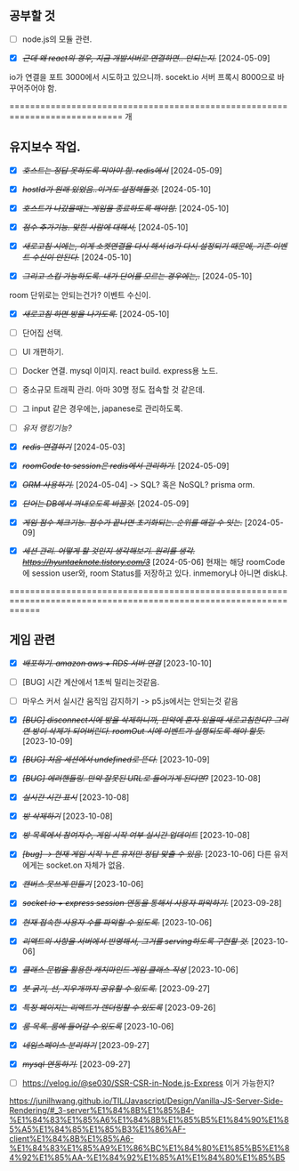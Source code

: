 ## 공부할 것

- [ ] node.js의 모듈 관련.

- [x] ~~_근데 왜 react의 경우, 지금 개발서버로 연결하면.. 안되는지._~~ [2024-05-09]

io가 연결을 포트 3000에서 시도하고 있으니까. socekt.io 서버 프록시 8000으로 바꾸어주어야 함.

============================================================================
개

## 유지보수 작업.

- [x] ~~_호스트는 정답 못하도록 막아야 함. redis에서_~~ [2024-05-09]

* [x] ~~_hostId가 원래 있었음..이거도 설정해둘것._~~ [2024-05-10]

- [x] ~~_호스트가 나갔을때는 게임을 종료하도록 해야함._~~ [2024-05-10]

* [x] ~~_점수 추가기능. 맞힌 사람에 대해서,_~~ [2024-05-10]

* [x] ~~_새로고침 시에는, 이게 소켓연결을 다시 해서 id가 다시 설정되기 때문에, 기존 이벤트 수신이 안된다._~~ [2024-05-10]

- [x] ~~_그리고 스킵 가능하도록. 내가 단어를 모르는 경우에는,._~~ [2024-05-10]

room 단위로는 안되는건가? 이벤트 수신이.

- [x] ~~_새로고침 하면 방을 나가도록._~~ [2024-05-10]

* [ ] 단어집 선택.

* [ ] UI 개편하기.

- [ ] Docker 연결. mysql 이미지. react build. express용 노드.

- [ ] 중소규모 트래픽 관리. 아마 30명 정도 접속할 것 같은데.

* [ ] 그 input 같은 경우에는, japanese로 관리하도록.

* [ ] _유저 랭킹기능?_

* [x] ~~_redis 연결하기_~~ [2024-05-03]

- [x] ~~_roomCode to session은 redis에서 관리하기._~~ [2024-05-09]

* [x] ~~_ORM 사용하기._~~ [2024-05-04]
      -> SQL? 혹은 NoSQL? prisma orm.

* [x] ~~_단어는 DB에서 꺼내오도록 바꿀것._~~ [2024-05-09]

- [x] ~~_게임 점수 체크기능. 점수가 끝나면 초기화되는. 순위를 매길 수 잇는._~~ [2024-05-09]

* [x] ~~_세션 관리. 어떻게 할 것인지 생각해보기. 원리를 생각. https://hyuntaeknote.tistory.com/3_~~ [2024-05-06]
      현재는 해당 roomCode에 session user와, room Status를 저장하고 있다.
      inmemory냐 아니면 disk냐.

==================================================================================================================

## 게임 관련

- [x] ~~_배포하기. amazon aws + RDS 서버 연결_~~ [2023-10-10]

* [ ] [BUG] 시간 계산에서 1초씩 밀리는것같음.

* [ ] 마우스 커서 실시간 움직임 감지하기 -> p5.js에서는 안되는것 같음

- [x] ~~_[BUG] disconnect시에 방을 삭제하니까, 만약에 혼자 있을때 새로고침한다? 그러면 방이 삭제가 되어버린다. roomOut 시에 이벤트가 실행되도록 해야 할듯._~~ [2023-10-09]

- [x] ~~_[BUG] 처음 세션에서 undefined로 뜬다._~~ [2023-10-09]

* [x] ~~_[BUG] 에러핸들링. 만약 잘못된 URL로 들어가게 된다면?_~~ [2023-10-08]

* [x] ~~_실시간 시간 표시_~~ [2023-10-08]

* [x] ~~_방 삭제하기_~~ [2023-10-08]

* [x] ~~_방 목록에서 참여자수, 게임 시작 여부 실시간 업데이트_~~ [2023-10-08]

- [x] ~~_[bug] -> 현재 게임 시작 누른 유저만 정답 맞출 수 있음._~~ [2023-10-06]
      다른 유저에게는 socket.on 자체가 없음.

* [x] ~~_캔버스 못쓰게 만들기_~~ [2023-10-06]

* [x] ~~_socket io + express session 연동을 통해서 사용자 파악하기._~~ [2023-09-28]

- [x] ~~_현재 접속한 사용자 수를 파악할 수 있도록._~~ [2023-10-06]

- [x] ~~_리액트의 사항을 서버에서 반영해서, 그거를 serving하도록 구현할 것._~~ [2023-10-06]

* [x] ~~_클래스 문법을 활용한 캐치마인드 게임 클래스 작성_~~ [2023-10-06]

* [x] ~~_붓 굵기, 선, 지우개까지 공유할 수 있도록._~~ [2023-09-27]

- [x] ~~_특정 페이지는 리액트가 렌더링할 수 있도록_~~ [2023-09-26]

- [x] ~~_룸 목록. 룸에 들어갈 수 있도록_~~ [2023-10-06]

- [x] ~~_네임스페이스 분리하기_~~ [2023-09-27]

- [x] ~~_mysql 연동하기._~~ [2023-09-27]

- [ ] https://velog.io/@se030/SSR-CSR-in-Node.js-Express
      이거 가능한지?

https://junilhwang.github.io/TIL/Javascript/Design/Vanilla-JS-Server-Side-Rendering/#_3-server%E1%84%8B%E1%85%B4-%E1%84%83%E1%85%A6%E1%84%8B%E1%85%B5%E1%84%90%E1%85%A5%E1%84%85%E1%85%B3%E1%86%AF-client%E1%84%8B%E1%85%A6-%E1%84%83%E1%85%A9%E1%86%BC%E1%84%80%E1%85%B5%E1%84%92%E1%85%AA-%E1%84%92%E1%85%A1%E1%84%80%E1%85%B5
